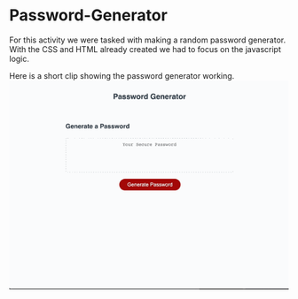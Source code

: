 # Password-Generator

For this activity we were tasked with making a random password generator. With the CSS and HTML already created we had to focus on the javascript logic.

Here is a short clip showing the password generator working.
![screen-gif](./assets/password.gif)

